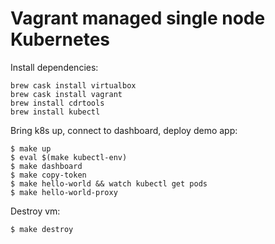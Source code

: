 # Vagrant managed single node Kubernetes

Install dependencies:
```shell
brew cask install virtualbox
brew cask install vagrant
brew install cdrtools
brew install kubectl
```

Bring k8s up, connect to dashboard, deploy demo app:
```shell
$ make up
$ eval $(make kubectl-env)
$ make dashboard
$ make copy-token
$ make hello-world && watch kubectl get pods 
$ make hello-world-proxy
```

Destroy vm:
```shell
$ make destroy
```
